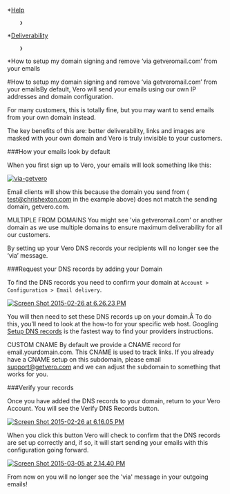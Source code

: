 *[Help](/help)

        ❯
        
*[Deliverability](/help/deliverability)

        ❯
        
*How to setup my domain signing and remove ‘via getveromail.com’ from your emails
    
#How to setup my domain signing and remove ‘via getveromail.com’ from your emailsBy default, Vero will send your emails using our own IP addresses and domain configuration.

For many customers, this is totally fine, but you may want to send emails from your own domain instead.

The key benefits of this are: better deliverability, links and images are masked with your own domain and Vero is truly invisible to your customers.

###How your emails look by default


When you first sign up to Vero, your emails will look something like this:

[![via-getvero](https://www.getvero.com/wp-content/uploads/2014/08/via-getvero.png)](https://www.getvero.com/wp-content/uploads/2014/08/via-getvero.png)

Email clients will show this because the domain you send from (
test@chrishexton.com in the example above) does not match the sending domain, 
getvero.com.

MULTIPLE FROM DOMAINS
You might see 'via getveromail.com' or another domain as we use multiple domains to ensure maximum deliverability for all our customers.

By setting up your Vero DNS records your recipients will no longer see the ‘via’ message.

###Request your DNS records by adding your Domain


To find the DNS records you need to confirm your domain at `Account > Configuration > Email delivery`.

[![Screen Shot 2015-02-26 at 6.26.23 PM](https://www.getvero.com/wp-content/uploads/2015/02/Screen-Shot-2015-02-26-at-6.26.23-PM.png)](http://www.getvero.com/wp-content/uploads/2015/02/Screen-Shot-2015-02-26-at-6.26.23-PM.png)

You will then need to set these DNS records up on your domain.Â To do this, you’ll need to look at the how-to for your specific web host. Googling 
[Setup DNS records](https://www.google.com.au/search?q=how+to+configure+dns+records&oq=how+to+configure+dns+records) is the fastest way to find your providers instructions.

CUSTOM CNAME
By default we provide a CNAME record for email.yourdomain.com. This CNAME is used to track links. If you already have a CNAME setup on this subdomain, please email support@getvero.com and we can adjust the subdomain to something that works for you.

###Verify your records


Once you have added the DNS records to your domain, return to your Vero Account. You will see the 
Verify DNS Records button.

[![Screen Shot 2015-02-26 at 6.16.05 PM](https://www.getvero.com/wp-content/uploads/2015/02/Screen-Shot-2015-02-26-at-6.16.05-PM.png)](http://www.getvero.com/wp-content/uploads/2015/02/Screen-Shot-2015-02-26-at-6.16.05-PM.png)

When you click this button Vero will check to confirm that the DNS records are set up correctly and, if so, it will start sending your emails with this configuration going forward.

[![Screen Shot 2015-03-05 at 2.14.40 PM](https://www.getvero.com/wp-content/uploads/2015/02/Screen-Shot-2015-03-05-at-2.14.40-PM.png)](http://www.getvero.com/wp-content/uploads/2015/02/Screen-Shot-2015-03-05-at-2.14.40-PM.png)

From now on you will no longer see the 'via' message in your outgoing emails!

 